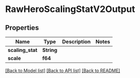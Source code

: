 # RawHeroScalingStatV2Output

## Properties

Name | Type | Description | Notes
------------ | ------------- | ------------- | -------------
**scaling_stat** | **String** |  | 
**scale** | **f64** |  | 

[[Back to Model list]](../README.md#documentation-for-models) [[Back to API list]](../README.md#documentation-for-api-endpoints) [[Back to README]](../README.md)


